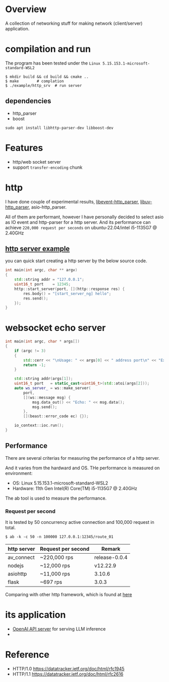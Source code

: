 # Overview
A collection of networking stuff for making network (client/server) application.

# compilation and run
The program has been tested under the `Linux 5.15.153.1-microsoft-standard-WSL2`
``` shell
$ mkdir build && cd build && cmake ..
$ make        # complation
$ ./example/http_srv  # run server
```

## dependencies
* http_parser
* boost

``` shell 
sudo apt install libhttp-parser-dev libboost-dev
```

# Features
* http/web socket server
* support `transfer-encoding` chunk


# http
I have done couple of experimental results, [libevent-http_parser](https://github.com/avble/libevent-cpp-samples/tree/main/http), [libuv-http_parser](https://github.com/avble/http_parser-libuv), asio-http_parser. 

All of them are performant, however I have personally decided to select asio as IO event and http-parser for a http server. 
And its performance can achieve `220,000 request per seconds` on ubuntu-22.04/intel i5-1135G7 @ 2.40GHz

## [http server example](https://github.com/avble/av_connect/example)

you can quick start creating a http server by the below source code.

``` cpp
int main(int argc, char ** argv)
{
    std::string addr = "127.0.0.1";
    uint16_t port    = 12345;
    http::start_server(port, [](http::response res) {
        res.body() = "[start_server_ng] hello";
        res.send();
    });
}
```

# websocket echo server

``` cpp
int main(int argc, char * args[])
{
    if (argc != 3)
    {
        std::cerr << "\nUsage: " << args[0] << " address port\n" << "Example: \n" << args[0] << " 0.0.0.0 12345" << std::endl;
        return -1;
    }

    std::string addr(args[1]);
    uint16_t port   = static_cast<uint16_t>(std::atoi(args[2]));
    auto ws_server_ = ws::make_server(
        port,
        [](ws::message msg) {
            msg.data_out() << "Echo: " << msg.data();
            msg.send();
        },
        [](beast::error_code ec) {});

    io_context::ioc.run();
}
```

## Performance
There are several criterias for measuring the performance of a http server.

And it varies from the hardward and OS. THe performance is measured on environment:
* OS: Linux 5.15.153.1-microsoft-standard-WSL2
* Hardware: 11th Gen Intel(R) Core(TM) i5-1135G7 @ 2.40GHz

The ab tool is used to measure the performance.

### Request per second
It is tested by 50 concurrency active connection and 100,000 request in total.
``` shell
$ ab -k -c 50 -n 100000 127.0.0.1:12345/route_01
```

| http server | Request per second | Remark |
|----|----|---|
| av_connect  |      ~220,000 rps      |  release-0.0.4 |
| nodejs   |    ~12,000 rps  | v12.22.9 |
| asiohttp | ~11,000 rps | 3.10.6 |
| flask   | ~697 rps | 3.0.3 |


Comparing with other http framework, which is found at [here](https://github.com/avble/av_http/example/performance)

# its application
* [OpenAI API server](https://github.com/avble/av_llm) for serving LLM inference
* 


# Reference
* HTTP/1.0 https://datatracker.ietf.org/doc/html/rfc1945
* HTTP/1.1 https://datatracker.ietf.org/doc/html/rfc2616
